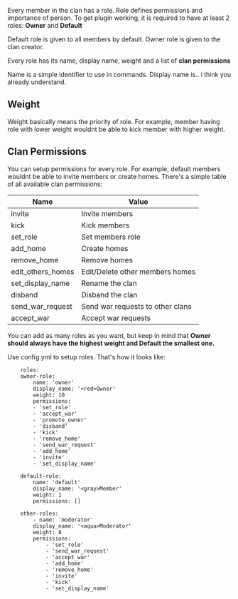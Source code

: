 Every member in the clan has a role. Role defines permissions and importance of person.
To get plugin working, it is required to have at least 2 roles: **Owner** and **Default**

Default role is given to all members by default.
Owner role is given to the clan creator.

Every role has its name, display name, weight and a list of **clan permissions**

Name is a simple identifier to use in commands.
Display name is.. i think you already understand.

## Weight
Weight basically means the priority of role.
For example, member having role with lower weight wouldnt be able to kick member with higher weight.

## Clan Permissions

You can setup permissions for every role. For example, default members wouldnt be able to invite members or create homes.
There's a simple table of all available clan permissions:

| Name  | Value |
| ------------- | ------------- |
| invite  | Invite members  |
| kick | Kick members  |
| set_role | Set members role  |
| add_home | Create homes  |
| remove_home | Remove homes  |
| edit_others_homes | Edit/Delete other members homes  |
| set_display_name | Rename the clan  |
| disband | Disband the clan  |
| send_war_request | Send war requests to other clans  |
| accept_war | Accept war requests |

You can add as many roles as you want, but keep in mind that **Owner should always have the highest weight and Default the smallest one.**

Use config.yml to setup roles.
That's how it looks like:

        roles:
        owner-role:
            name: 'owner'
            display_name: '<red>Owner'
            weight: 10
            permissions:
            - 'set_role'
            - 'accept_war'
            - 'promote_owner'
            - 'disband'
            - 'kick'
            - 'remove_home'
            - 'send_war_request'
            - 'add_home'
            - 'invite'
            - 'set_display_name'

        default-role:
            name: 'default'
            display_name: '<gray>Member'
            weight: 1
            permissions: []

        other-roles:
            - name: 'moderator'
            display_name: '<aqua>Moderator'
            weight: 8
            permissions:
                - 'set_role'
                - 'send_war_request'
                - 'accept_war'
                - 'add_home'
                - 'remove_home'
                - 'invite'
                - 'kick'
                - 'set_display_name'


